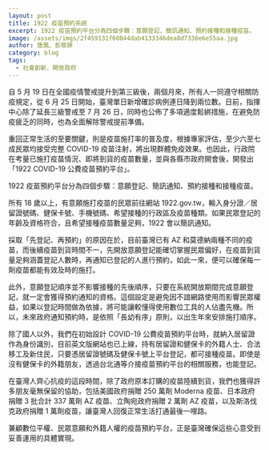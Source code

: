 ```yaml
---
layout: post
title: 1922 疫苗預約系統
excerpt: 1922 疫苗預約平台分為四個步驟：意願登記、簡訊通知、預約接種和接種疫苗。
image: /assets/imgs/2f459131f60844dab4133346dea8d7336e6e55aa.jpg
author: 唐鳳、彭筱婷
category: blog
tags: 
  - 社會創新、開放政府
---
```


自 5 月 19 日在全國疫情警戒提升到第三級後，兩個月來，所有人一同遵守相關防疫規定，從 6 月 25 日開始，臺灣單日新增確診病例連日降到兩位數。日前，指揮中心除了延長三級警戒至 7 月 26 日，同時也公佈了多項適度鬆綁措施，在避免防疫疲乏的同時，也為全面解除警戒提前準備。

重回正常生活的至要關鍵，則是疫苗施打率的普及度，根據專家評估，至少六至七成民眾均接受完整 COVID-19 疫苗注射，將出現群體免疫效果。也因此，行政院在考量已施打疫苗情況、即將到貨的疫苗數量，並與各縣市政府開會後，開發出「1922 COVID-19 公費疫苗預約平台」。

1922 疫苗預約平台分為四個步驟：意願登記、簡訊通知、預約接種和接種疫苗。

所有 18 歲以上，有意願施打疫苗的民眾前往網站 1922.gov.tw，輸入身分證／居留證號碼、健保卡號、手機號碼、希望接種的行政區及疫苗種類。如果民眾登記的年齡及資格符合，且希望接種疫苗數量足夠，1922 會以簡訊通知。

採取「先登記、再預約」的原因在於，目前臺灣已有 AZ 和莫德納兩種不同的疫苗，而後續疫苗到貨時間不一，先開放意願登記能確切掌握民眾偏好，在疫苗到貨量足夠涵蓋登記人數時，再通知已登記的人進行預約，如此一來，便可以確保每一劑疫苗都能有效及時的施打。

此外，意願登記順序並不影響接種的先後順序，只要在系統開放期間完成意願登記，就一定會獲得預約通知的資格。這個設定是避免因不諳網路使用而影響民眾權益，如果以登記時間做為依據，將可能讓較懂得使用數位工具的人佔盡先機。所以，未來政府通知預約時，是依照「長幼有序」原則，以出生年來安排施打順序。

除了國人以外，我們在初始設計 COVID-19 公費疫苗預約平台時，就納入居留證作為身份識別，目前英文版網站也已上線，持有居留證和健保卡的外籍人士、合法移工及新住民，只要憑居留證號碼及健保卡號上平台登記，都可接種疫苗。即使是沒有健保卡的外籍朋友，透過台北通等介接疫苗預約平台的相關服務，也能登記。

在臺灣人齊心抗疫的這段時間，除了政府原本訂購的疫苗陸續到貨，我們也獲得許多朋友毫無保留的協助，包括美國政府捐贈 250 萬劑 Moderna 疫苗、日本政府捐贈 3 批合計 337 萬劑 AZ 疫苗、立陶宛政府捐贈 2 萬劑 AZ 疫苗，以及斯洛伐克政府捐贈 1 萬劑疫苗，讓臺灣人回復正常生活打通最後一哩路。

兼顧數位平權、民眾意願和外籍人權的疫苗預約平台，正是臺灣確保這些心意受到妥善運用的具體實現。
